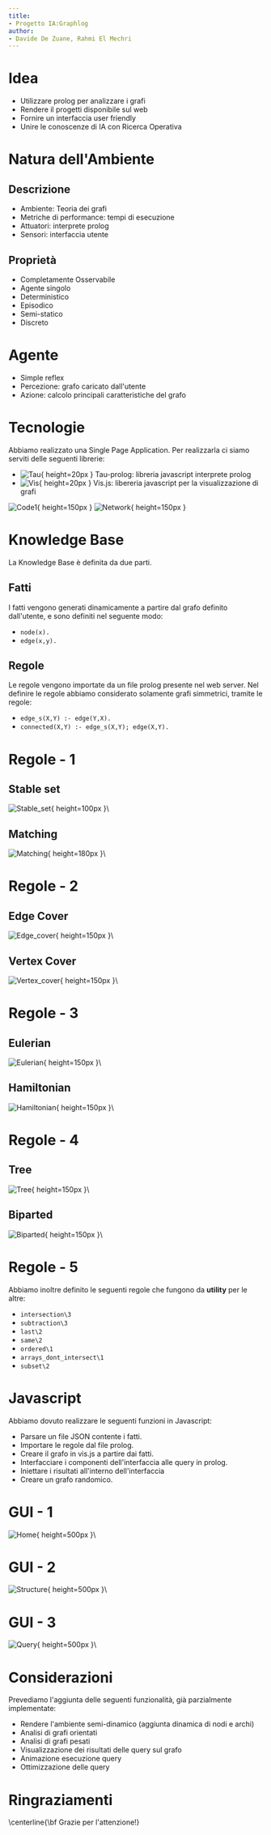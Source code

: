 ```yaml
---
title:
- Progetto IA:Graphlog
author:
- Davide De Zuane, Rahmi El Mechri
---
```


# Idea 

+ Utilizzare prolog per analizzare i grafi
+ Rendere il progetti disponibile sul web
+ Fornire un interfaccia user friendly
+ Unire le conoscenze di IA con Ricerca Operativa

# Natura dell'Ambiente

## Descrizione
+ Ambiente: Teoria dei grafi
+ Metriche di performance: tempi di esecuzione
+ Attuatori: interprete prolog
+ Sensori: interfaccia utente

## Proprietà

+ Completamente Osservabile
+ Agente singolo
+ Deterministico
+ Episodico
+ Semi-statico
+ Discreto

# Agente

+ Simple reflex
+ Percezione: grafo caricato dall'utente
+ Azione: calcolo principali caratteristiche del grafo

# Tecnologie

Abbiamo realizzato una Single Page Application.
Per realizzarla ci siamo serviti delle seguenti librerie:

+ ![Tau](tau.png){ height=20px } Tau-prolog: libreria javascript interprete prolog
+ ![Vis](vis.png){ height=20px } Vis.js: libereria javascript per la visualizzazione di grafi

![Code1](code1.png){ height=150px }
![Network](network.png){ height=150px }

# Knowledge Base

La Knowledge Base è definita da due parti.

## Fatti
I fatti vengono generati dinamicamente a partire dal grafo definito dall'utente, e sono definiti nel seguente modo:

+ `node(x).`
+ `edge(x,y).`

## Regole
Le regole vengono importate da un file prolog presente nel web server. Nel definire le regole abbiamo considerato solamente grafi simmetrici, tramite le regole:

+ `edge_s(X,Y) :- edge(Y,X).`
+ `connected(X,Y) :- edge_s(X,Y); edge(X,Y).`

# Regole - 1

## Stable set
![Stable_set](stable_set.png){ height=100px }\

## Matching
![Matching](matching.png){ height=180px }\

# Regole - 2

## Edge Cover

![Edge_cover](edge_cover.png){ height=150px }\

## Vertex Cover

![Vertex_cover](vertex_cover.png){ height=150px }\

# Regole - 3
## Eulerian
![Eulerian](eulerian.png){ height=150px }\

## Hamiltonian
![Hamiltonian](hamiltonian.png){ height=150px }\

# Regole - 4
## Tree
![Tree](tree.png){ height=150px }\

## Biparted
![Biparted](biparted.png){ height=150px }\

# Regole - 5

Abbiamo inoltre definito le seguenti regole che fungono da **utility** per le altre:

+ `intersection\3`
+ `subtraction\3`
+ `last\2`
+ `same\2`
+ `ordered\1`
+ `arrays_dont_intersect\1`
+ `subset\2`

# Javascript

Abbiamo dovuto realizzare le seguenti funzioni in Javascript:

+ Parsare un file JSON contente i fatti.
+ Importare le regole dal file prolog.
+ Creare il grafo in vis.js a partire dai fatti.
+ Interfacciare i componenti dell'interfaccia alle query in prolog.
+ Iniettare i risultati all'interno dell'interfaccia
+ Creare un grafo randomico.

# GUI - 1
![Home](Home-Graphlog.png){ height=500px }\

# GUI - 2
![Structure](Structure-Graphlog.png){ height=500px }\

# GUI - 3
![Query](Query-Graphlog.png){ height=500px }\

# Considerazioni

Prevediamo l'aggiunta delle seguenti funzionalità, già parzialmente implementate:

+ Rendere l'ambiente semi-dinamico (aggiunta dinamica di nodi e archi)
+ Analisi di grafi orientati
+ Analisi di grafi pesati
+ Visualizzazione dei risultati delle query sul grafo
+ Animazione esecuzione query
+ Ottimizzazione delle query

# Ringraziamenti

\centerline{\bf Grazie per l'attenzione!}
